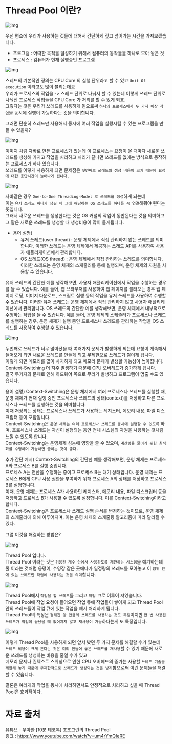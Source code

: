 # Thread Pool 이란?

![img](/img/thread_pool_01.png)

우선 평소에 우리가 사용하는 것들에 대해서 간단하게 짚고 넘어가는 시간을 가져보겠습니다.

- 프로그램 : 어떠한 목적을 달성하기 위해서 컴퓨터의 동작들을 하나로 모아 놓은 것
- 프로세스 : 컴퓨터가 현재 실행중인 프로그램

![img](/img/thread_pool_02.png)

스레드의 기본적인 정의는 CPU Core 의 실행 단위라고 할 수 있고 `Unit Of execution` 이라고도 많이 불리는데요    
우리가 프로세스의 작업을 -> 스레드 단위로 나눠서 할 수 있는데 이렇게 쓰레드 단위로 나눠진 프로세스 작업들을 CPU Core 가 처리를 할 수 있게 되죠.  
그렇다는 것은 우리가 쓰레드를 사용하게 됨으로써 `하나의 프로세스에서 두 가지 이상 작업`을 동시에 실행이 가능하다는 것을 의미합니다.  

그러면 단순히 스레드만 사용해서 동시에 여러 작업을 실행시킬 수 있는 프로그램을 만들 수 있을까?

![img](/img/thread_pool_03.png)

이미지 처럼 자바로 만든 프로세스가 있는데 이 프로세스는 요청이 올 때마다 새로운 쓰레드를 생성해 가지고 작업을 처리하고 처리가 끝나면 쓰레드를 없애는 방식으로 동작하는 프로세스가 하나 있습니다.    
쓰레드를 이렇게 사용하게 되면 문제점은 `첫번째로 쓰레드의 생성 비용이 크기 때문에 요청에 대한 응답시간이 늘어나게 됩니다.`

![img](/img/thread_pool_04.png)

자바같은 경우 `One-to-One Threading-Model 로 쓰레드를 생성`하게 되는데  
이는 `유저 쓰레드 하나가 생길 때 그에 해당하는 OS 쓰레드를 하나를 꼭 연결`해줘야 된다는 뜻입니다.  
그래서 새로운 쓰레드를 생성한다는 것은 OS 커널의 작업이 동반된다는 것을 의미하고 그 말은 새로운 쓰레드를 생성할 때 생성비용이 많이 들게됩니다.  

- 용어 설명)
  - 유저 쓰레드(user thread) : 운영 체제에서 직접 관리하지 않는 쓰레드를 의미합니다. 이러한 쓰레드는 운영 체제에서 제공하는 쓰레드 API를 사용하여 사용자 애플리케이션에서 관리합니다.
  - OS 쓰레드(OS thread) : 운영 체제에서 직접 관리하는 쓰레드를 의미합니다. 이러한 쓰레드는 운영 체제의 스케줄러를 통해 실행되며, 운영 체제의 자원을 사용할 수 있습니다.

유저 쓰레드의 간단한 예를 생각해보면, 
사용자 애플리케이션에서 작업을 수행하는 경우를 들 수 있습니다. 
예를 들어, 웹 브라우저를 사용하여 웹 페이지를 불러오는 경우 웹 페이지 로딩, 이미지 다운로드, 스크립트 실행 등의 작업을 유저 쓰레드를 사용하여 수행할 수 있습니다. 
이러한 유저 쓰레드는 운영 체제에서 직접 관리하지 않고 사용자 애플리케이션에서 관리합니다.
OS 쓰레드의 간단한 예를 생각해보면, 운영 체제에서 내부적으로 수행하는 작업을 들 수 있습니다. 
예를 들어, 운영 체제의 스케줄러가 프로세스나 쓰레드를 실행하는 경우, 운영 체제가 실행 중인 프로세스나 쓰레드를 관리하는 작업을 OS 쓰레드를 사용하여 수행할 수 있습니다.

![img](/img/thread_pool_05.png)

두번째로 쓰레드가 너무 많아졌을 때 여러가지 문제가 발생하게 되는데 요청이 계속해서 들어오게 되면 새로운 쓰레드를 만들게 되고 무제한으로 쓰레드가 쌓이게 됩니다.  
이렇게 되면 메모리를 많이 차지하게 되고 메모리 문제가 발생할 가능성이 높아집니다.    
Context-Switching 더 자주 발생하기 때문에 CPU 오버헤드가 증가하게 됩니다.  
결국 두가지의 문제로 인해 하드웨어 쪽으로 무리가 발생하고 프로그램이 멈출 수도 있습니다.  

용어 설명)
Context-Switching은 운영 체제에서 여러 프로세스나 쓰레드를 실행할 때, 운영 체제가 현재 실행 중인 프로세스나 쓰레드의 상태(context)를 저장하고 다른 프로세스나 쓰레드를 실행하는 것을 의미합니다.   
이때 저장되는 상태는 프로세스나 쓰레드가 사용하는 레지스터, 메모리 내용, 파일 디스크립터 등이 포함됩니다.  
Context-Switching은 `운영 체제는 여러 프로세스나 쓰레드를 동시에 실행할 수 있도록` 하며, 프로세스나 쓰레드는 자신이 실행되는 동안 전체 시스템의 자원을 사용하는 것처럼 느낄 수 있도록 합니다.  
Context-Switching는 운영체제 성능에 영향을 줄 수 있으며, `계산량을 줄이기 위한 최적화를 수행하며 가능하면 줄이는 것이 좋다.`  

추가 간단 예시)
Context-Switching의 간단한 예를 생각해보면, 운영 체제는 프로세스 A와 프로세스 B를 실행 중입니다.  
프로세스 A는 연산을 수행하는 중이고 프로세스 B는 대기 상태입니다. 운영 체제는 프로세스 B에게 CPU 사용 권한을 부여하기 위해 프로세스 A의 상태를 저장하고 프로세스 B를 실행합니다.   
이때, 운영 체제는 프로세스 A가 사용하던 레지스터, 메모리 내용, 파일 디스크립터 등을 저장하고 프로세스 B가 사용할 수 있도록 설정합니다. 이를 Context-Switching이라고 합니다.  
Context-Switching은 프로세스나 쓰레드 실행 순서를 변경하는 것이므로, 운영 체제의 스케줄러에 의해 이루어지며, 이는 운영 체제의 스케줄링 알고리즘에 따라 달라질 수 있다.  

그럼 이것을 해결하는 방법은?

![img](/img/thread_pool_06.png)

Thread Pool 입니다.   
Thread Pool 이라는 것은 `허용된 개수 안에서 사용하도록 제한하는 시스템`을 얘기하는데 풀 이라는 것처럼 웅덩이, 수영장 같은 곳에다가 일정량의 쓰레드를 모아놓고 이 `범위 안에 있는 쓰레드만 작업에 사용하는 것을 의미`합니다.

![img](/img/thread_pool_07.png)

Thread Pool에서 `작업을 할 쓰레드`들 그리고 `작업 큐`로 이루어 져있습니다.  
Thread Pool에 작업 요청이 들어오면 작업 큐에 작업들이 쌓이게 되고 Thread Pool 안의 쓰레드들이 작업 큐에 있는 작업을 빼서 처리하게 됩니다.  
Thread Pool의 특징은 `정해진 양 만큼의 쓰레드를 사용하는 것도 특징`이지만 `한 번 사용된 쓰레드가 작업이 끝났을 때 없어지지 않고 재사용이 가능`하다는게 또 특징입니다.   

![img](/img/thread_pool_08.png)

이렇게 Thread Pool을 사용하게 되면 앞서 봤던 두 가지 문제를 해결할 수가 있는데  
`쓰레드 비용이 크게 든다는 것은 미리 만들어 놓은 쓰레드를 재사용`할 수 있기 때문에 새로운 쓰레드를 생성하는 비용을 줄일 수가 있고  
메모리 문제나 컨텍스트 스위칭으로 인한 CPU 오버헤드의 증가는 사용할 `쓰레드 기술을 제한해 놓기 때문에 무제한적으로 쓰레드가 생성되는 것을 방지`함으로써 이런 문제들을 해결할 수 있습니다.  

결론은 여러개의 작업을 동시에 처리하면서도 안정적으로 처리하고 싶을 때 Thread Pool은 효과적이다.

# 자료 출처

유튜브 - 우아한 [10분 테코톡] 조조그린의 Thread Pool  
링크 : https://www.youtube.com/watch?v=um4rYmQIeRE